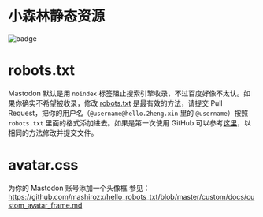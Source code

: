 # 小森林静态资源
![badge](https://github.com/mashirozx/hello_robots_txt/actions/workflows/main.yml/badge.svg)

# robots.txt
Mastodon 默认是用 `noindex` 标签阻止搜索引擎收录，不过百度好像不太认。如果你确实不希望被收录，修改 [robots.txt](https://hello.2heng.xin/robots.txt) 是最有效的方法，请提交 Pull Request，把你的用户名（`@username@hello.2heng.xin` 里的 `@username`）按照 `robots.txt` 里面的格式添加进去。如果是第一次使用 GitHub 可以参考[这里](https://hello.2heng.xin/@sakura/104662388067118300)，以相同的方法修改并提交文件。

# avatar.css
为你的 Mastodon 账号添加一个头像框
参见：<https://github.com/mashirozx/hello_robots_txt/blob/master/custom/docs/custom_avatar_frame.md>
